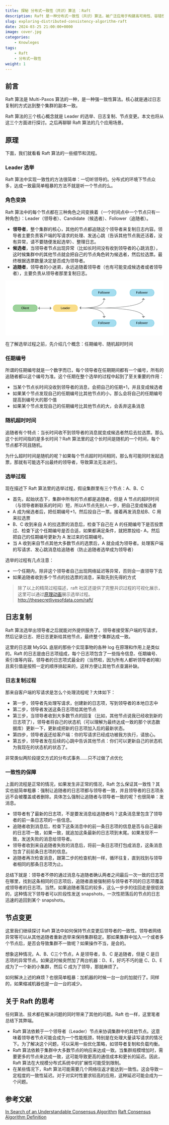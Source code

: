 ```yaml
---
title: 探秘 分布式一致性（共识）算法 ：Raft
description: Raft 是一种分布式一致性（共识）算法，被广泛应用于构建高可用性、容错性强的分布式系统。
slug: exploring-distributed-consistency-algorithm-raft
date: 2024-03-25 21:00:00+0000
image: cover.jpg
categories:
    - Knowleges
tags:
    - Raft
    - 分布式一致性
weight: 1  
---
```


## 前言

Raft 算法是 Multi-Paxos 算法的一种，是一种强一致性算法。核心就是通过日志复制的方式达到整个集群的副本一致。

Raft 算法的三个核心概念就是 Leader 的选举、日志复制、节点变更。本文也将从这三个方面进行探讨。之后再聊聊 Raft 算法的几个应用场景。

## 原理

下面，我们就看看 Raft 算法的一些细节和流程。

### Leader 选举

Raft 算法中实现一致性的方法很简单：一切听领导的。分布式的环境下节点众多，达成一致最简单粗暴的方法不就是听一个节点的么。

### 角色变换

Raft 算法中的每个节点都在三种角色之间变换着（一个时间点中一个节点只有一种角色）：Leader（领导者）、Candidate（候选者）、Follower（追随者）。

- **领导者**，整个集群的核心，其他的节点都追随这个领导者来复制日志内容。领导者主要负责客户端的写请求的处理、发送心跳（告诉其他节点我还活着，没有异常，请不要随便发起选举）、整理日志。
- **候选者**，当领导者节点出现异常（比如长时间没有收到领导者的心跳消息），这时候集群中的其他节点就会把自己的节点角色转为候选者，然后拉选票。最终根据选票数量决定是否成为领导者。
- **追随者**，领导者的小迷弟，永远追随着领导者（也有可能变成候选者或者领导者），主要负责从领导者那里复制日志。

![角色示意图](image.png)

在了解选举过程之前，先介绍几个概念：任期编号、随机超时时间

### 任期编号

所谓的任期编号就是一个数字而已，每个领导者在任期期间都有一个编号，所有的追随者都以这个编号为准。这个任期在整个选举的过程中起到了至关重要的作用：

- 当某个节点长时间没收到领导者的消息，会把自己的任期+1，并且变成候选者
- 如果某个节点发现自己的任期编号比其他节点的小，那么会将自己的任期编号提高到编号大的那个值
- 如果某个节点发现自己的任期编号比其他节点的大，会丢弃这条消息
  
### 随机超时时间

追随者有个特点：当长时间收不到领导者的消息就变成候选者然后去拉选票。那么这个长时间指的是多长时间？Raft 算法里的这个长时间是随机的一个时间，每个节点都不同且随机。

为什么超时时间是随机的呢？如果每个节点超时时间相同，那么有可能同时发起选票，那就有可能选不出最终的领导者，导致算法无法进行。

### 选举过程

现在描述下 Raft 算法里的选举过程，假设集群里有三个节点：A、B、C

- 首先，起始状态下，集群中所有的节点都是追随者，但是 A 节点的超时时间（与领导者断联系的时间）短，所以A节点先别人一步，把自己变成候选者
- A 成为候选者后，把任期编号+1，然后投自己一票。接着再发消息给B、C 用来拉选票
- B、C 收到来自 A 的拉选票的消息后，检查下自己在 A 的任期编号下是否投票过、检查下这个任期编号是否合适，如果都满足条件，就把票投给- A，然后把自己的任期编号更新为 A 发过来的任期编号。
- 当 A 收到来自节点其他大多数节点的选票后，A 就会成为领导者。处理客户端的写请求、发心跳消息给追随者（防止追随者选举成为领导者）

选举的过程有几点注意：

- 一个任期内，除非这个领导者自己出现网络延迟等异常，否则会一直领导下去
- 如果追随者收到多个节点的拉选票的消息，采取先到先得的方式

> 除了以上的精简过程描述，raft 社区还提供了完整共识过程的可视化展示，这里可以通过[原理动画](http://thesecretlivesofdata.com/raft/)展示选举过程。 http://thesecretlivesofdata.com/raft/

## 日志复制

Raft 算法选举出领导者之后就能对外提供服务了。领导者接受客户端的写请求，然后记录日志、把日志更新给其他节点，最终整个集群达成一致。

这里的日志跟 MySQL 底层的那些个实现事物的各种 log 在原理和作用上是类似的。Raft 的日志是由日志项组成，每个日志项包含了一些指令信息、任期编号、索引值等内容。领导者的日志项式最全的（当然啦，因为所有人都听领导者的嘛）且索引值是按照一定的顺序排起来的，这样方便让其他节点查漏补缺。

### 日志复制过程

那来自客户端的写请求是怎么个处理流程呢？大体如下：

- 第一步，领导者先处理写请求，创建新的日志项，写到领导者的本地日志中
- 第二步，领导者发送这条日志项给其他节点
- 第三步，当领导者收到大多数节点的回复（比如，其他节点说我已经收到新的日志项了），领导者将自己的状态机（可以理解为最终达成一致的那个状态数据库）更新一下，更新成把新的日志项加入后的最新状态。
- 第四步，领导者返还给客户端：你的写请求已经成功被我方执行，请放心。
- 第五步，领导者发在后续的心跳中告诉其他节点：你们可以更新自己的状态机为我现在的状态机的状态了。

非常类似两阶段提交方式的分布式事务……只不过做了点优化

### 一致性的保障

上面的流程是正常的情况，如果发生非正常的情况，Raft 怎么保证其一致性？其实也挺简单粗暴：强制让追随者的日志项都与领导者一致，并且领导者的日志项永远不会被覆盖或者删除。具体怎么强制让追随者与领导者一致的呢？也很简单：发消息。

- 领导者有了最新的日志项，不是要发消息给追随者吗？这条消息里包含了领导者的前一条日志项的一些信息。
- 追随者收到消息后，检查下这条消息中的前一条日志项的信息是否与自己最新的日志项一致，如果一致，就追加这条最新的日志项到末尾。如果发现不一致，发送失败的消息给领导者。
- 领导者收到来自追随者失败的消息后，将前一条日志项打包成消息，这条消息包含了前前条日志项的信息。
- 追随者再次检查消息，跟第二步的检查机制一样，循环往复，直到找到与领导者相同的那条日志项为止。

总结下就是：领导者不停的通过消息与追随者确认两者之间最后一次一致的日志项在哪里，找到这条相同的日志项后，追随者直接强制把与领导者不同的日志项覆盖成领导者的日志项。当然，如果追随者落后的较多，这么一步步的往回走是很低效的，这种情况下领导者可以阶段性发送 snapshots，一次性把落后的节点的日志迅速的追回到某个 snapshots。

## 节点变更

这里我们继续探讨 Raft 算法中如何保持节点变更后领导者的一致性。领导者网络异常等可以从其他追随者重新选举来保持集群稳定。那如果集群中加入一个或者多个节点后，是否会导致集群不一致呢？如果操作不当，是会的。

想象这种情况，A、B、C三个节点，A 是领导者，B、C 是追随者，但是 C 是日志项的异常节点。如果这时候突然加了两台机器：D、E，好巧不巧的是 C、D、E 成为了一个新的小集群，然后 C 成为了领导，那就麻烦了。

如何解决上述的麻烦？也很简单粗暴：加机器的时候一台一台的加就行了。同样的，如果缩减机器也是一台一台的减少。

## 关于 Raft 的思考

任何算法、技术都在解决问题的同时带来了其他的问题。Raft 也一样，这里笔者总结下其弊端。

- Raft 算法依赖于一个领导者（Leader）节点来协调集群中的其他节点。这意味着领导者节点可能会成为一个性能瓶颈，特别是在处理大量读写请求的情况下。为了解决这个问题，可以采用一些优化策略，如领导者复制和负载均衡。
- Raft 算法依赖于集群中大多数节点的响应来达成一致。当集群规模增加时，需要更多的节点来达成一致，这可能导致更高的通信成本和更长的延迟。因此，Raft 算法在大规模分布式系统中的扩展性可能受到限制。
- 在某些情况下，Raft 算法可能需要几个网络往返才能达到一致性。这会导致一定程度的一致性延迟。对于对实时性要求较高的应用，这种延迟可能会成为一个问题。

## 参考文献

[In Search of an Understandable Consensus Algorithm](https://raft.github.io/raft.pdf)
[Raft Consensus Algorithm Definition](https://www.scylladb.com/glossary/raft-consensus-algorithm/)